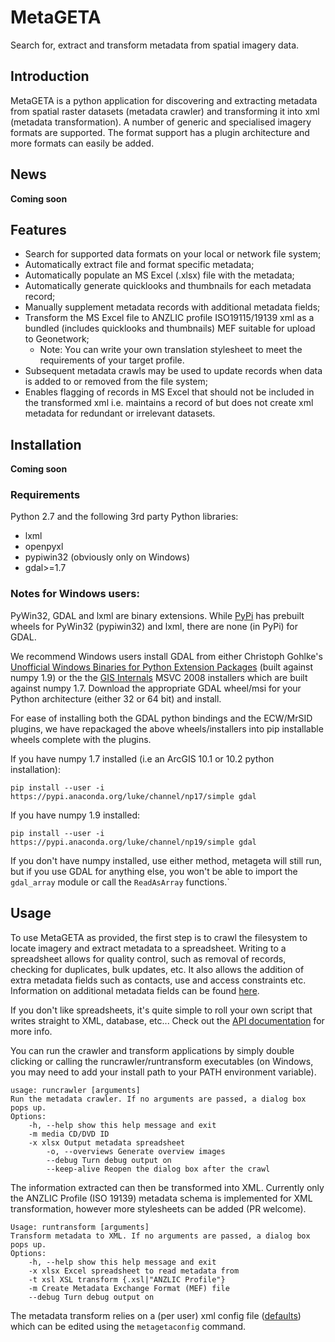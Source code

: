 # MetaGETA

Search for, extract and transform metadata from spatial imagery data.

## Introduction
MetaGETA is a python application for discovering and extracting metadata from spatial raster datasets (metadata crawler) and transforming it into xml (metadata transformation). A number of generic and specialised imagery formats are supported. The format support has a plugin architecture and more formats can easily be added.

## News
**Coming soon**

## Features
 - Search for supported data formats on your local or network file system;
 - Automatically extract file and format specific metadata;
 - Automatically populate an MS Excel (.xlsx) file with the metadata;
 - Automatically generate quicklooks and thumbnails for each metadata record;
 - Manually supplement metadata records with additional metadata fields;
 - Transform the MS Excel file to ANZLIC profile ISO19115/19139 xml as a bundled (includes quicklooks and thumbnails) MEF suitable for upload to Geonetwork;
   - Note: You can write your own translation stylesheet to meet the requirements of your target profile.
 - Subsequent metadata crawls may be used to update records when data is added to or removed from the file system;
 - Enables flagging of records in MS Excel that should not be included in the transformed xml i.e. maintains a record of but does not create xml metadata for redundant or irrelevant datasets.

## Installation
**Coming soon**
<!--
User installation:

    pip install --user metageta
    pip install --user <path_to_downloaded_metageta>.whl


System wide installation (requires root/admin/elevated privileges):
 ```pip install metageta``` 
 ```pip install <path_to_downloaded_metageta>.whl```

-->

### Requirements
Python 2.7 and the following 3rd party Python libraries: 

 - lxml
 - openpyxl
 - pypiwin32 (obviously only on Windows)
 - gdal>=1.7

### Notes for Windows users: 
PyWin32, GDAL and lxml are binary extensions.  While [PyPi](https://pypi.python.org) has prebuilt
wheels for PyWin32 (pypiwin32) and lxml, there are none (in PyPi) for GDAL.

We recommend Windows users install GDAL from either
Christoph Gohlke's [Unofficial Windows Binaries for Python Extension Packages](http://www.lfd.uci.edu/~gohlke/pythonlibs)
(built against numpy 1.9) or the the [GIS Internals](http://www.gisinternals.com) MSVC 2008 installers
which are built against numpy 1.7.  Download the appropriate GDAL wheel/msi for your Python architecture
(either 32 or 64 bit) and install.

For ease of installing both the GDAL python bindings and the ECW/MrSID plugins, we have repackaged the above
 wheels/installers into pip installable wheels complete with the plugins.

If you have numpy 1.7 installed (i.e an ArcGIS 10.1 or 10.2 python installation):

    pip install --user -i https://pypi.anaconda.org/luke/channel/np17/simple gdal

If you have numpy 1.9 installed:

    pip install --user -i https://pypi.anaconda.org/luke/channel/np19/simple gdal

If you don't have numpy installed, use either method, metageta will still run, but if you use GDAL for anything else,
you won't be able to import the ```gdal_array``` module or call the ```ReadAsArray``` functions.`


## Usage
To use MetaGETA as provided, the first step is to crawl the filesystem to locate imagery and extract metadata to a
spreadsheet. Writing to a spreadsheet allows for quality control, such as removal of records, checking for duplicates, bulk updates, etc. It also allows the addition of extra metadata fields such as contacts, use and access constraints etc. Information on additional metadata fields can be found [here](https://htmlpreview.github.io/?https://github.com/lpinner/metageta/blob/master/doc/files/metageta.transforms-module.html).

If you don't like spreadsheets, it's quite simple to roll your own script that writes straight to XML, database,
etc... Check out the [API documentation](https://htmlpreview.github.io/?https://github.com/lpinner/metageta/blob/master/doc/index.html) for more info.

You can run the crawler and transform applications by simply double clicking or calling the runcrawler/runtransform
executables (on Windows, you may need to add your install path to your PATH environment variable).

    usage: runcrawler [arguments]
    Run the metadata crawler. If no arguments are passed, a dialog box pops up.
    Options: 
	    -h, --help show this help message and exit 
	    -m media CD/DVD ID 
	    -x xlsx Output metadata spreadsheet 
            -o, --overviews Generate overview images 
            --debug Turn debug output on
            --keep-alive Reopen the dialog box after the crawl

The information extracted can then be transformed into XML. Currently only the ANZLIC Profile (ISO 19139)
metadata schema is implemented for XML transformation, however more stylesheets can be added (PR welcome).

    Usage: runtransform [arguments]
    Transform metadata to XML. If no arguments are passed, a dialog box pops up.
    Options: 
	    -h, --help show this help message and exit 
	    -x xlsx Excel spreadsheet to read metadata from 
	    -t xsl XSL transform {.xsl|"ANZLIC Profile"} 
	    -m Create Metadata Exchange Format (MEF) file 
	    --debug Turn debug output on


The metadata transform relies on a (per user) xml config file ([defaults](https://github.com/lpinner/metageta/blob/master/metageta/config/config.xml))
which can be edited using the ```metagetaconfig``` command.